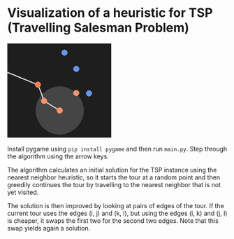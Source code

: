 # Visualization of a heuristic for TSP (Travelling Salesman Problem)

![Preview picture](img/preview.png?raw=True)

Install pygame using `pip install pygame` and then run `main.py`.
Step through the algorithm using the arrow keys.

The algorithm calculates an initial solution for the TSP instance using the nearest neighbor heuristic, so it starts the tour at a random point and then greedily continues the tour by travelling to the nearest neighbor that is not yet visited.

The solution is then improved by looking at pairs of edges of the tour. If the current tour uses the edges (i, j) and (k, l), but using the edges (i, k) and (j, l) is cheaper, it swaps the first two for the second two edges. Note that this swap yields again a solution.
